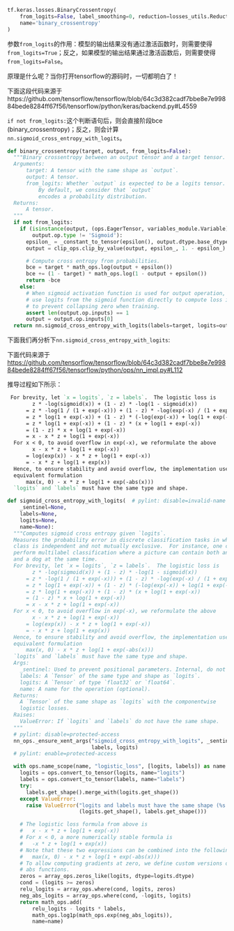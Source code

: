 

```python
tf.keras.losses.BinaryCrossentropy(
    from_logits=False, label_smoothing=0, reduction=losses_utils.ReductionV2.AUTO,
    name='binary_crossentropy'
)
```



参数```from_logits```的作用：模型的输出结果没有通过激活函数时，则需要使得```from_logits=True```；反之，如果模型的输出结果通过激活函数后，则需要使得```from_logits=False```。

原理是什么呢？当你打开tensorflow的源码时，一切都明白了！

下面这段代码来源于https://github.com/tensorflow/tensorflow/blob/64c3d382cadf7bbe8e7e99884bede8284ff67f56/tensorflow/python/keras/backend.py#L4559

```if not from_logits:```这个判断语句后，则会直接阶段bce (binary_crossentropy)；反之，则会计算```nn.sigmoid_cross_entropy_with_logits```。




```python
def binary_crossentropy(target, output, from_logits=False):
  """Binary crossentropy between an output tensor and a target tensor.
  Arguments:
      target: A tensor with the same shape as `output`.
      output: A tensor.
      from_logits: Whether `output` is expected to be a logits tensor.
          By default, we consider that `output`
          encodes a probability distribution.
  Returns:
      A tensor.
  """
  if not from_logits:
    if (isinstance(output, (ops.EagerTensor, variables_module.Variable)) or
        output.op.type != 'Sigmoid'):
      epsilon_ = _constant_to_tensor(epsilon(), output.dtype.base_dtype)
      output = clip_ops.clip_by_value(output, epsilon_, 1. - epsilon_)

      # Compute cross entropy from probabilities.
      bce = target * math_ops.log(output + epsilon())
      bce += (1 - target) * math_ops.log(1 - output + epsilon())
      return -bce
    else:
      # When sigmoid activation function is used for output operation, we
      # use logits from the sigmoid function directly to compute loss in order
      # to prevent collapsing zero when training.
      assert len(output.op.inputs) == 1
      output = output.op.inputs[0]
  return nn.sigmoid_cross_entropy_with_logits(labels=target, logits=output)
```

下面我们再分析下```nn.sigmoid_cross_entropy_with_logits```:

下面代码来源于 https://github.com/tensorflow/tensorflow/blob/64c3d382cadf7bbe8e7e99884bede8284ff67f56/tensorflow/python/ops/nn_impl.py#L112

推导过程如下所示：

```reStructuredText
 For brevity, let `x = logits`, `z = labels`.  The logistic loss is
        z * -log(sigmoid(x)) + (1 - z) * -log(1 - sigmoid(x))
      = z * -log(1 / (1 + exp(-x))) + (1 - z) * -log(exp(-x) / (1 + exp(-x)))
      = z * log(1 + exp(-x)) + (1 - z) * (-log(exp(-x)) + log(1 + exp(-x)))
      = z * log(1 + exp(-x)) + (1 - z) * (x + log(1 + exp(-x))
      = (1 - z) * x + log(1 + exp(-x))
      = x - x * z + log(1 + exp(-x))
  For x < 0, to avoid overflow in exp(-x), we reformulate the above
        x - x * z + log(1 + exp(-x))
      = log(exp(x)) - x * z + log(1 + exp(-x))
      = - x * z + log(1 + exp(x))
  Hence, to ensure stability and avoid overflow, the implementation uses this
  equivalent formulation
      max(x, 0) - x * z + log(1 + exp(-abs(x)))
  `logits` and `labels` must have the same type and shape.
```



```python
def sigmoid_cross_entropy_with_logits(  # pylint: disable=invalid-name
    _sentinel=None,
    labels=None,
    logits=None,
    name=None):
  """Computes sigmoid cross entropy given `logits`.
  Measures the probability error in discrete classification tasks in which each
  class is independent and not mutually exclusive.  For instance, one could
  perform multilabel classification where a picture can contain both an elephant
  and a dog at the same time.
  For brevity, let `x = logits`, `z = labels`.  The logistic loss is
        z * -log(sigmoid(x)) + (1 - z) * -log(1 - sigmoid(x))
      = z * -log(1 / (1 + exp(-x))) + (1 - z) * -log(exp(-x) / (1 + exp(-x)))
      = z * log(1 + exp(-x)) + (1 - z) * (-log(exp(-x)) + log(1 + exp(-x)))
      = z * log(1 + exp(-x)) + (1 - z) * (x + log(1 + exp(-x))
      = (1 - z) * x + log(1 + exp(-x))
      = x - x * z + log(1 + exp(-x))
  For x < 0, to avoid overflow in exp(-x), we reformulate the above
        x - x * z + log(1 + exp(-x))
      = log(exp(x)) - x * z + log(1 + exp(-x))
      = - x * z + log(1 + exp(x))
  Hence, to ensure stability and avoid overflow, the implementation uses this
  equivalent formulation
      max(x, 0) - x * z + log(1 + exp(-abs(x)))
  `logits` and `labels` must have the same type and shape.
  Args:
    _sentinel: Used to prevent positional parameters. Internal, do not use.
    labels: A `Tensor` of the same type and shape as `logits`.
    logits: A `Tensor` of type `float32` or `float64`.
    name: A name for the operation (optional).
  Returns:
    A `Tensor` of the same shape as `logits` with the componentwise
    logistic losses.
  Raises:
    ValueError: If `logits` and `labels` do not have the same shape.
  """
  # pylint: disable=protected-access
  nn_ops._ensure_xent_args("sigmoid_cross_entropy_with_logits", _sentinel,
                           labels, logits)
  # pylint: enable=protected-access

  with ops.name_scope(name, "logistic_loss", [logits, labels]) as name:
    logits = ops.convert_to_tensor(logits, name="logits")
    labels = ops.convert_to_tensor(labels, name="labels")
    try:
      labels.get_shape().merge_with(logits.get_shape())
    except ValueError:
      raise ValueError("logits and labels must have the same shape (%s vs %s)" %
                       (logits.get_shape(), labels.get_shape()))

    # The logistic loss formula from above is
    #   x - x * z + log(1 + exp(-x))
    # For x < 0, a more numerically stable formula is
    #   -x * z + log(1 + exp(x))
    # Note that these two expressions can be combined into the following:
    #   max(x, 0) - x * z + log(1 + exp(-abs(x)))
    # To allow computing gradients at zero, we define custom versions of max and
    # abs functions.
    zeros = array_ops.zeros_like(logits, dtype=logits.dtype)
    cond = (logits >= zeros)
    relu_logits = array_ops.where(cond, logits, zeros)
    neg_abs_logits = array_ops.where(cond, -logits, logits)
    return math_ops.add(
        relu_logits - logits * labels,
        math_ops.log1p(math_ops.exp(neg_abs_logits)),
        name=name)

```

